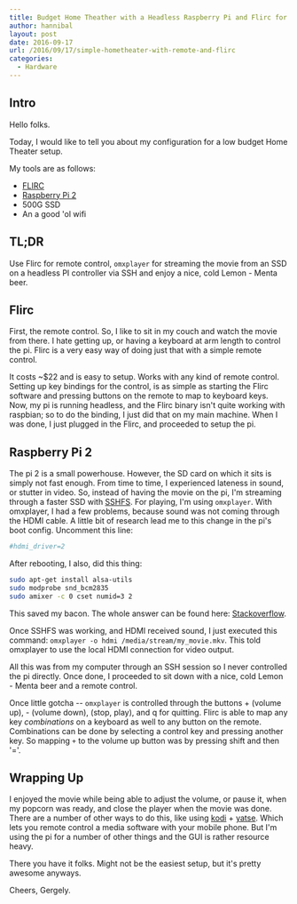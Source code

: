 ```yaml
---
title: Budget Home Theather with a Headless Raspberry Pi and Flirc for Remote Controlling
author: hannibal
layout: post
date: 2016-09-17
url: /2016/09/17/simple-hometheater-with-remote-and-flirc
categories:
  - Hardware
---
```


Intro
------

Hello folks.

Today, I would like to tell you about my configuration for a low budget Home Theater setup.

My tools are as follows:
* [FLIRC](https://flirc.tv/)
* [Raspberry Pi 2](https://www.raspberrypi.org/products/raspberry-pi-2-model-b/)
* 500G SSD
* An a good 'ol wifi

TL;DR
------

Use Flirc for remote control, `omxplayer` for streaming the movie from an SSD on a headless PI controller via SSH and enjoy a nice, cold Lemon - Menta beer.

Flirc
------

First, the remote control. So, I like to sit in my couch and watch the movie from there. I hate getting up, or having a keyboard at arm length to control the pi. Flirc is a very easy way of doing just that with a simple remote control.

It costs ~$22 and is easy to setup. Works with any kind of remote control. Setting up key bindings for the control, is as simple as starting the Flirc software and pressing buttons on the remote to map to keyboard keys. Now, my pi is running headless, and the Flirc binary isn't quite working with raspbian; so to do the binding, I just did that on my main machine. When I was done, I just plugged in the Flirc, and proceeded to setup the pi.

Raspberry Pi 2
----------------

The pi 2 is a small powerhouse. However, the SD card on which it sits is simply not fast enough. From time to time, I experienced lateness in sound, or stutter in video. So, instead of having the movie on the pi, I'm streaming through a faster SSD with [SSHFS](https://github.com/libfuse/sshfs). For playing, I'm using `omxplayer`. With omxplayer, I had a few problems, because sound was not coming through the HDMI cable. A little bit of research lead me to this change in the pi's boot config. Uncomment this line:

~~~bash
#hdmi_driver=2
~~~

After rebooting, I also, did this thing:

~~~bash
sudo apt-get install alsa-utils
sudo modprobe snd_bcm2835
sudo amixer -c 0 cset numid=3 2
~~~

This saved my bacon. The whole answer can be found here: [Stackoverflow](http://raspberrypi.stackexchange.com/questions/44/why-is-my-audio-sound-output-not-working).

Once SSHFS was working, and HDMI received sound, I just executed this command: `omxplayer -o hdmi /media/stream/my_movie.mkv`. This told omxplayer to use the local HDMI connection for video output.

All this was from my computer through an SSH session so I never controlled the pi directly. Once done, I proceeded to sit down with a nice, cold Lemon - Menta beer and a remote control. 

Once little gotcha -- `omxplayer` is controlled through the buttons + (volume up), - (volume down), <SPACE> (stop, play), and q for quitting. Flirc is able to map any key *combinations* on a keyboard as well to any button on the remote. Combinations can be done by selecting a control key and pressing another key. So mapping `+` to the volume up button was by pressing shift and then '='.

Wrapping Up
------------

I enjoyed the movie while being able to adjust the volume, or pause it, when my popcorn was ready, and close the player when the movie was done. There are a number of other ways to do this, like using [kodi](https://kodi.tv/) + [yatse](https://play.google.com/store/apps/details?id=org.leetzone.android.yatsewidgetfree&hl=en). Which lets you remote control a media software with your mobile phone. But I'm using the pi for a number of other things and the GUI is rather resource heavy. 

There you have it folks. Might not be the easiest setup, but it's pretty awesome anyways.

Cheers,
Gergely.
